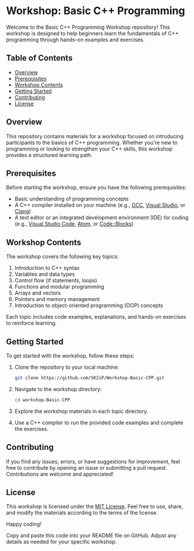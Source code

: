 
# Workshop: Basic C++ Programming

Welcome to the Basic C++ Programming Workshop repository! This workshop is designed to help beginners learn the fundamentals of C++ programming through hands-on examples and exercises.

## Table of Contents

- [Overview](#overview)
- [Prerequisites](#prerequisites)
- [Workshop Contents](#workshop-contents)
- [Getting Started](#getting-started)
- [Contributing](#contributing)
- [License](#license)

## Overview

This repository contains materials for a workshop focused on introducing participants to the basics of C++ programming. Whether you're new to programming or looking to strengthen your C++ skills, this workshop provides a structured learning path.

## Prerequisites

Before starting the workshop, ensure you have the following prerequisites:

- Basic understanding of programming concepts
- A C++ compiler installed on your machine (e.g., [GCC](https://gcc.gnu.org/), [Visual Studio](https://visualstudio.microsoft.com/), or [Clang](https://clang.llvm.org/))
- A text editor or an integrated development environment (IDE) for coding (e.g., [Visual Studio Code](https://code.visualstudio.com/), [Atom](https://atom.io/), or [Code::Blocks](http://www.codeblocks.org/))

## Workshop Contents

The workshop covers the following key topics:

1. Introduction to C++ syntax
2. Variables and data types
3. Control flow (if statements, loops)
4. Functions and modular programming
5. Arrays and vectors
6. Pointers and memory management
7. Introduction to object-oriented programming (OOP) concepts

Each topic includes code examples, explanations, and hands-on exercises to reinforce learning.

## Getting Started

To get started with the workshop, follow these steps:

1. Clone the repository to your local machine:
   ```bash
   git clone https://github.com/SK2iP/Workshop-Basic-CPP.git
   

2. Navigate to the workshop directory:
   ```bash
   cd workshop-Basic-CPP
   

3. Explore the workshop materials in each topic directory.

4. Use a C++ compiler to run the provided code examples and complete the exercises.

## Contributing

If you find any issues, errors, or have suggestions for improvement, feel free to contribute by opening an issue or submitting a pull request. Contributions are welcome and appreciated!

## License

This workshop is licensed under the [MIT License](LICENSE). Feel free to use, share, and modify the materials according to the terms of the license.

Happy coding!


Copy and paste this code into your README file on GitHub. Adjust any details as needed for your specific workshop.
